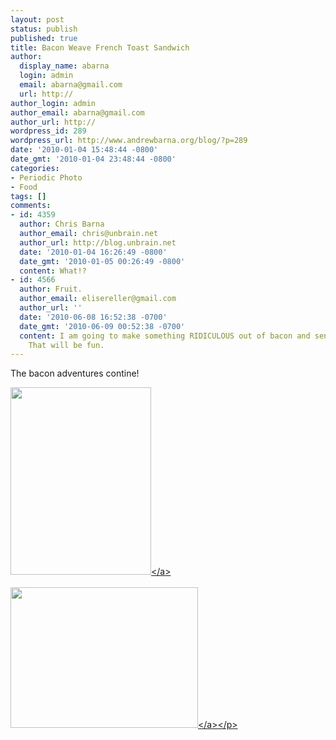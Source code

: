 ```yaml
---
layout: post
status: publish
published: true
title: Bacon Weave French Toast Sandwich
author:
  display_name: abarna
  login: admin
  email: abarna@gmail.com
  url: http://
author_login: admin
author_email: abarna@gmail.com
author_url: http://
wordpress_id: 289
wordpress_url: http://www.andrewbarna.org/blog/?p=289
date: '2010-01-04 15:48:44 -0800'
date_gmt: '2010-01-04 23:48:44 -0800'
categories:
- Periodic Photo
- Food
tags: []
comments:
- id: 4359
  author: Chris Barna
  author_email: chris@unbrain.net
  author_url: http://blog.unbrain.net
  date: '2010-01-04 16:26:49 -0800'
  date_gmt: '2010-01-05 00:26:49 -0800'
  content: What!?
- id: 4566
  author: Fruit.
  author_email: elisereller@gmail.com
  author_url: ''
  date: '2010-06-08 16:52:38 -0700'
  date_gmt: '2010-06-09 00:52:38 -0700'
  content: I am going to make something RIDICULOUS out of bacon and send you a picture.
    That will be fun.
---
```

<p>The bacon adventures contine!</p>
<p><a href="http:&#47;&#47;www.andrewbarna.org&#47;blog&#47;wp-content&#47;uploads&#47;2010&#47;01&#47;p_2048_1536_5F75C00E-2804-4E02-B3AE-FF9B3894EC7C.jpeg"><img src="http:&#47;&#47;www.andrewbarna.org&#47;blog&#47;wp-content&#47;uploads&#47;2010&#47;01&#47;p_2048_1536_5F75C00E-2804-4E02-B3AE-FF9B3894EC7C.jpeg" alt="" width="225" height="300" class="alignnone size-full wp-image-364" &#47;><&#47;a><br &#47;><br &#47;><a href="http:&#47;&#47;www.andrewbarna.org&#47;blog&#47;wp-content&#47;uploads&#47;2010&#47;01&#47;l_2048_1536_3E5A62D0-7CD4-4DCF-B384-DC93940747FB.jpeg"><img src="http:&#47;&#47;www.andrewbarna.org&#47;blog&#47;wp-content&#47;uploads&#47;2010&#47;01&#47;l_2048_1536_3E5A62D0-7CD4-4DCF-B384-DC93940747FB.jpeg" alt="" width="300" height="225" class="alignnone size-full wp-image-364" &#47;><&#47;a><&#47;p></p>
